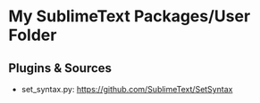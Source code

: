 My SublimeText Packages/User Folder
===================================

Plugins & Sources
----------------

* set_syntax.py: <https://github.com/SublimeText/SetSyntax>

